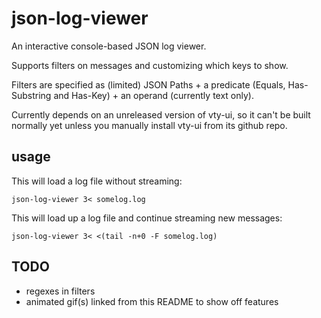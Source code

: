 # json-log-viewer

An interactive console-based JSON log viewer.

Supports filters on messages and customizing which keys to show.

Filters are specified as (limited) JSON Paths + a predicate (Equals,
Has-Substring and Has-Key) + an operand (currently text only).

Currently depends on an unreleased version of vty-ui, so it can't be built
normally yet unless you manually install vty-ui from its github repo.

## usage

This will load a log file without streaming:
```
json-log-viewer 3< somelog.log
```

This will load up a log file and continue streaming new messages:
```
json-log-viewer 3< <(tail -n+0 -F somelog.log)
```

## TODO
- regexes in filters
- animated gif(s) linked from this README to show off features
